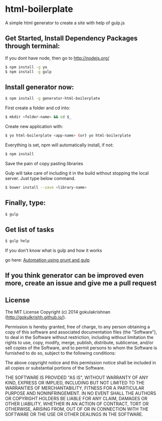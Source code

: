 html-boilerplate
=================

A simple html generator to create a site with help of gulp.js

## Get Started, Install Dependency Packages through terminal:

If you dont have node, then go to http://nodejs.org/

```bash
$ npm install -g yo
$ npm install -g gulp
```

## Install generator now:

```bash
$ npm install -g generator-html-boilerplate
```

First create a folder and cd into:

```bash
$ mkdir <folder-name> && cd $_
```

Create new application with:

```bash
$ yo html-boilerplate <app-name> (or) yo html-boilerplate
```

Everything is set, npm will automatically install, if not:

```bash
$ npm install
```

Save the pain of copy pasting libraries

Gulp will take care of including it in the build without stopping the local server. Just type below command.

```bash
$ bower install --save <library-name>
```


## Finally, type:

```bash
$ gulp
```

## Get list of tasks

```bash
$ gulp help
```

If you don't know what is gulp and how it works

go here: [Automation using grunt and gulp](http://gokulkrishh.github.io/2014/10/27/Task-Automation-using-grunt-and-gulp/)


## If you think generator can be improved even more, create an issue and give me a pull request


## License

The MIT License
Copyright (c) 2014 gokulakrishnan (http://gokulkrishh.github.io/).

Permission is hereby granted, free of charge, to any person obtaining a copy
of this software and associated documentation files (the "Software"), to deal
in the Software without restriction, including without limitation the rights
to use, copy, modify, merge, publish, distribute, sublicense, and/or sell
copies of the Software, and to permit persons to whom the Software is
furnished to do so, subject to the following conditions:

The above copyright notice and this permission notice shall be included in
all copies or substantial portions of the Software.

THE SOFTWARE IS PROVIDED "AS IS", WITHOUT WARRANTY OF ANY KIND, EXPRESS OR
IMPLIED, INCLUDING BUT NOT LIMITED TO THE WARRANTIES OF MERCHANTABILITY,
FITNESS FOR A PARTICULAR PURPOSE AND NONINFRINGEMENT. IN NO EVENT SHALL THE
AUTHORS OR COPYRIGHT HOLDERS BE LIABLE FOR ANY CLAIM, DAMAGES OR OTHER
LIABILITY, WHETHER IN AN ACTION OF CONTRACT, TORT OR OTHERWISE, ARISING FROM,
OUT OF OR IN CONNECTION WITH THE SOFTWARE OR THE USE OR OTHER DEALINGS IN
THE SOFTWARE.
